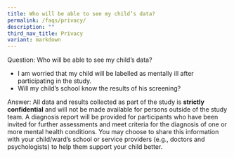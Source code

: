 ```yaml
---
title: Who will be able to see my child’s data?
permalink: /faqs/privacy/
description: ""
third_nav_title: Privacy
variant: markdown
---
```

Question:   Who will be able to see my child’s data?
* I am worried that my child will be labelled as mentally ill after participating in the study.
* Will my child’s school know the results of his screening?

Answer: All data and results collected as part of the study is **strictly confidential** and will not be made available for persons outside of the study team. A diagnosis report will be provided for participants who have been invited for further assessments and meet criteria for the diagnosis of one or more mental health conditions. You may choose to share this information with your child/ward’s school or service providers (e.g., doctors and psychologists) to help them support your child better.